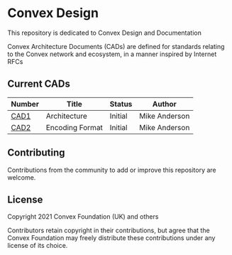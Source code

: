 # Convex Design

This repository is dedicated to Convex Design and Documentation

Convex Architecture Documents (CADs) are defined for standards relating to the Convex network and ecosystem, in a manner inspired by Internet RFCs

## Current CADs

| Number           | Title                            | Status     | Author
| -------------    | -------------------------------- | ---------- | -----------
| [CAD1](cad/1.md) | Architecture                     | Initial    | Mike Anderson
| [CAD2](cad/2.md) | Encoding Format                  | Initial    | Mike Anderson

## Contributing

Contributions from the community to add or improve this repository are welcome.

## License

Copyright 2021 Convex Foundation (UK) and others

Contributors retain copyright in their contributions, but agree that the Convex Foundation may freely distribute these contributions under any license of its choice.
